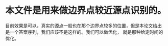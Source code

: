 # 本文件是用来做边界点较近源点识别的。

目前效果是可以，真实的源点一般也在那个边界点较多的位置，但是本论文给出
是一个答案序列，我们应该不是这样的。我们可以做优化，
就是那种给定时间的优化。


